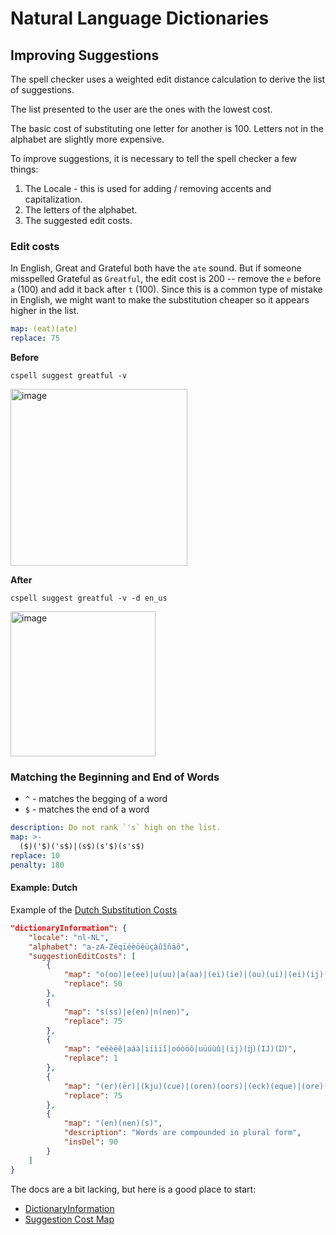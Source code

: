 # Natural Language Dictionaries

## Improving Suggestions

The spell checker uses a weighted edit distance calculation to derive the list of suggestions.

The list presented to the user are the ones with the lowest cost.

The basic cost of substituting one letter for another is 100. Letters not in the alphabet are slightly more expensive.

To improve suggestions, it is necessary to tell the spell checker a few things:

1. The Locale - this is used for adding / removing accents and capitalization.
2. The letters of the alphabet.
3. The suggested edit costs.

### Edit costs

In English, Great and Grateful both have the `ate` sound. But if someone misspelled Grateful as `Greatful`, the edit cost is 200 -- remove the `e` before `a` (100) and add it back after `t` (100). Since this is a common type of mistake in English, we might want to make the substitution cheaper so it appears higher in the list.

```yaml
map: (eat)(ate)
replace: 75
```

**Before**

`cspell suggest greatful -v`

<img width="283" alt="image" src="https://user-images.githubusercontent.com/3740137/212286136-98093f0e-497d-4507-8f31-97ae3bb2aa8c.png">

**After**

`cspell suggest greatful -v -d en_us`

<img width="232" alt="image" src="https://user-images.githubusercontent.com/3740137/212286776-4186e0ca-9ef2-4e6e-9b3b-181246855729.png">

### Matching the Beginning and End of Words

- `^` - matches the begging of a word
- `$` - matches the end of a word

```yaml
description: Do not rank `'s` high on the list.
map: >-
  ($)('$)('s$)|(s$)(s'$)(s's$)
replace: 10
penalty: 180
```

#### Example: Dutch

Example of the [Dutch Substitution Costs](https://github.com/streetsidesoftware/cspell-dicts/blob/70ac688381f36f62b7ea631720272cf404b4bc9e/dictionaries/nl_NL/cspell-ext.json#L12-L38)

```json
"dictionaryInformation": {
    "locale": "nl-NL",
    "alphabet": "a-zA-Zëqïéèöêüçàûîñäô",
    "suggestionEditCosts": [
        {
            "map": "o(oo)|e(ee)|u(uu)|a(aa)|(ei)(ie)|(ou)(ui)|(ei)(ij)(ĳ)",
            "replace": 50
        },
        {
            "map": "s(ss)|e(en)|n(nen)",
            "replace": 75
        },
        {
            "map": "eéèëê|aáà|iíìïî|oóòöô|uüúùû|(ij)(ĳ)(IJ)(Ĳ)",
            "replace": 1
        },
        {
            "map": "(er)(ër)|(kju)(cue)|(oren)(oors)|(eck)(eque)|(ore)(oire)|(oor)(oir)|ü(ue)",
            "replace": 75
        },
        {
            "map": "(en)(nen)(s)",
            "description": "Words are compounded in plural form",
            "insDel": 90
        }
    ]
}
```

<!---
cspell:ignore greatful
cspell:ignore Zëqïéèöêüçàûîñäô eéèëê iíìïî oóòöô uüúùû oors eque oire
--->

The docs are a bit lacking, but here is a good place to start:

- [DictionaryInformation](https://cspell.org/types/cspell-types/interfaces/DictionaryInformation/)
- [Suggestion Cost Map](https://cspell.org/types/cspell-types/modules/#suggestioncostmapdef)
